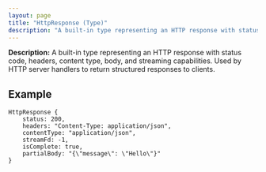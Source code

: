 ```yaml
---
layout: page
title: "HttpResponse (Type)"
description: "A built-in type representing an HTTP response with status code, headers, content type, body, and streaming capabilities. Used by HTTP server handlers to return structured responses to clients."
---
```


**Description:** A built-in type representing an HTTP response with status code, headers, content type, body, and streaming capabilities. Used by HTTP server handlers to return structured responses to clients.

## Example

```osprey
HttpResponse {
    status: 200,
    headers: "Content-Type: application/json",
    contentType: "application/json",
    streamFd: -1,
    isComplete: true,
    partialBody: "{\"message\": \"Hello\"}"
}
```
